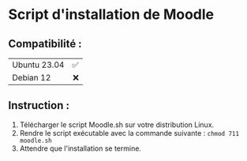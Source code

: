 # Script d'installation de Moodle

## Compatibilité :

|||
| :----- | ------: |
| Ubuntu 23.04 | ✅ |
| Debian 12 | ❌ |

## Instruction :

1. Télécharger le script Moodle.sh sur votre distribution Linux.
2. Rendre le script exécutable avec la commande suivante :
```chmod 711 moodle.sh```
3. Attendre que l'installation se termine.